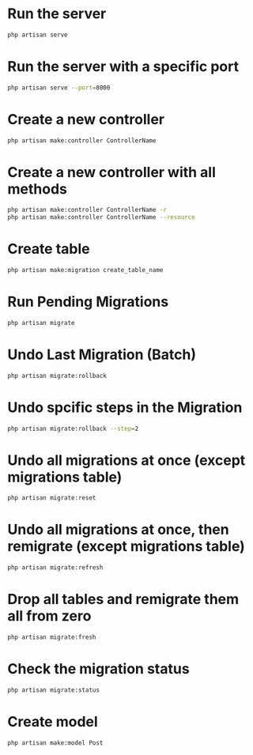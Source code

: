 # Run the server
```bash
php artisan serve
```

# Run the server with a specific port
```bash
php artisan serve --port=8000
```

# Create a new controller
```bash
php artisan make:controller ControllerName
```

# Create a new controller with all methods
```bash
php artisan make:controller ControllerName -r
php artisan make:controller ControllerName --resource
```

<!-- Migrations -->

# Create table 
```bash
php artisan make:migration create_table_name
```

# Run Pending Migrations
```bash
php artisan migrate
```

# Undo Last Migration (Batch)
```bash
php artisan migrate:rollback
```

# Undo spcific steps in the Migration
```bash
php artisan migrate:rollback --step=2
```

# Undo all migrations at once (except migrations table)
```bash
php artisan migrate:reset
```

# Undo all migrations at once, then remigrate (except migrations table)
```bash
php artisan migrate:refresh
```

# Drop all tables and remigrate them all from zero
```bash
php artisan migrate:fresh
```

# Check the migration status
```bash
php artisan migrate:status
```


# Create model
```bash
php artisan make:model Post
```
